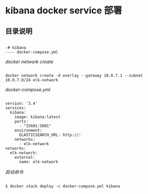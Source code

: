 # kibana docker service 部署

## 目录说明

```text

-# kibana
---- docker-compose.yml
```

_docker network create_

```text

docker network create -d overlay --gateway 10.0.7.1 --subnet 10.0.7.0/24 elk-network
```

_docker-compose.yml_

```text

version: '3.4'
services:
  kibana:
    image: kibana:latest
    ports:
      - "15601:5601"
    environment:
      ELASTICSEARCH_URL: http://:
    networks:
      - elk-network
networks:
  elk-network:
    external: 
      name: elk-network
```

_启动命令_

```text

$ docker stack deploy -c docker-compose.yml kibana
```

